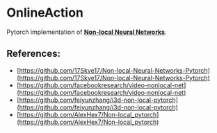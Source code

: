 # OnlineAction
Pytorch implementation of [**Non-local Neural Networks**](https://arxiv.org/abs/1711.07971).

## References:
- [https://github.com/17Skye17/Non-local-Neural-Networks-Pytorch](https://github.com/17Skye17/Non-local-Neural-Networks-Pytorch)
- [https://github.com/facebookresearch/video-nonlocal-net](https://github.com/facebookresearch/video-nonlocal-net)
- [https://github.com/feiyunzhang/i3d-non-local-pytorch](https://github.com/feiyunzhang/i3d-non-local-pytorch)
- [https://github.com/AlexHex7/Non-local_pytorch](https://github.com/AlexHex7/Non-local_pytorch)
